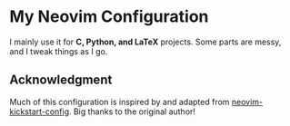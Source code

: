 # My Neovim Configuration

I mainly use it for **C, Python, and LaTeX** projects. Some parts are messy, and I tweak things as I go.

## Acknowledgment
Much of this configuration is inspired by and adapted from [neovim-kickstart-config](https://github.com/hendrikmi/neovim-kickstart-config).
Big thanks to the original author!
